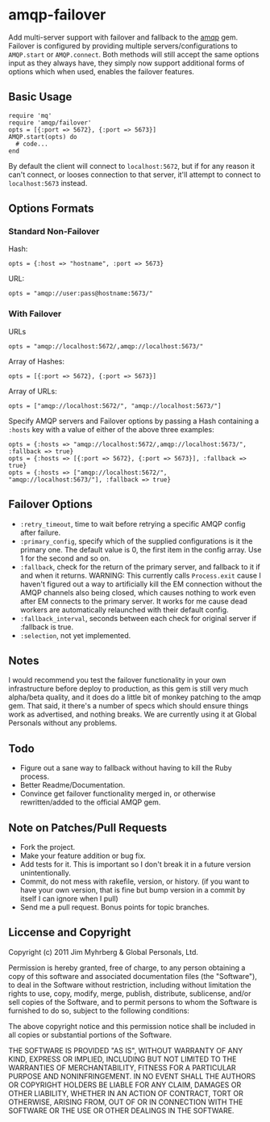 # amqp-failover #

Add multi-server support with failover and fallback to the [amqp](https://github.com/ruby-amqp/amqp) gem. Failover is configured by providing multiple servers/configurations to `AMQP.start` or `AMQP.connect`. Both methods will still accept the same options input as they always have, they simply now support additional forms of options which when used, enables the failover features.


## Basic Usage ##

    require 'mq'
    require 'amqp/failover'
    opts = [{:port => 5672}, {:port => 5673}]
    AMQP.start(opts) do
      # code...
    end

By default the client will connect to `localhost:5672`, but if for any reason it can't connect, or looses connection to that server, it'll attempt to connect to `localhost:5673` instead.


## Options Formats ##

### Standard Non-Failover ###

Hash:

    opts = {:host => "hostname", :port => 5673}

URL:

    opts = "amqp://user:pass@hostname:5673/"

### With Failover ###

URLs

    opts = "amqp://localhost:5672/,amqp://localhost:5673/"

Array of Hashes:

    opts = [{:port => 5672}, {:port => 5673}]

Array of URLs:

    opts = ["amqp://localhost:5672/", "amqp://localhost:5673/"]

Specify AMQP servers and Failover options by passing a Hash containing a `:hosts` key with a value of either of the above three examples:

    opts = {:hosts => "amqp://localhost:5672/,amqp://localhost:5673/", :fallback => true}
    opts = {:hosts => [{:port => 5672}, {:port => 5673}], :fallback => true}
    opts = {:hosts => ["amqp://localhost:5672/", "amqp://localhost:5673/"], :fallback => true}

## Failover Options ##

* `:retry_timeout`, time to wait before retrying a specific AMQP config after failure.
* `:primary_config`, specify which of the supplied configurations is it the primary one. The default value is 0, the first item in the config array. Use 1 for the second and so on.
* `:fallback`, check for the return of the primary server, and fallback to it if and when it returns. WARNING: This currently calls `Process.exit` cause I haven't figured out a way to artificially kill the EM connection without the AMQP channels also being closed, which causes nothing to work even after EM connects to the primary server. It works for me cause dead workers are automatically relaunched with their default config.
* `:fallback_interval`, seconds between each check for original server if :fallback is true.
* `:selection`, not yet implemented.


## Notes ##

I would recommend you test the failover functionality in your own infrastructure before deploy to production, as this gem is still very much alpha/beta quality, and it does do a little bit of monkey patching to the amqp gem. That said, it there's a number of specs which should ensure things work as advertised, and nothing breaks. We are currently using it at Global Personals without any problems.


## Todo ##

* Figure out a sane way to fallback without having to kill the Ruby process.
* Better Readme/Documentation.
* Convince get failover functionality merged in, or otherwise rewritten/added to the official AMQP gem.


## Note on Patches/Pull Requests ##
 
* Fork the project.
* Make your feature addition or bug fix.
* Add tests for it. This is important so I don't break it in a
  future version unintentionally.
* Commit, do not mess with rakefile, version, or history.
  (if you want to have your own version, that is fine but bump version in a commit by itself I can ignore when I pull)
* Send me a pull request. Bonus points for topic branches.


## Liccense and Copyright ##

Copyright (c) 2011 Jim Myhrberg & Global Personals, Ltd.

Permission is hereby granted, free of charge, to any person obtaining
a copy of this software and associated documentation files (the
"Software"), to deal in the Software without restriction, including
without limitation the rights to use, copy, modify, merge, publish,
distribute, sublicense, and/or sell copies of the Software, and to
permit persons to whom the Software is furnished to do so, subject to
the following conditions:

The above copyright notice and this permission notice shall be
included in all copies or substantial portions of the Software.

THE SOFTWARE IS PROVIDED "AS IS", WITHOUT WARRANTY OF ANY KIND,
EXPRESS OR IMPLIED, INCLUDING BUT NOT LIMITED TO THE WARRANTIES OF
MERCHANTABILITY, FITNESS FOR A PARTICULAR PURPOSE AND
NONINFRINGEMENT. IN NO EVENT SHALL THE AUTHORS OR COPYRIGHT HOLDERS BE
LIABLE FOR ANY CLAIM, DAMAGES OR OTHER LIABILITY, WHETHER IN AN ACTION
OF CONTRACT, TORT OR OTHERWISE, ARISING FROM, OUT OF OR IN CONNECTION
WITH THE SOFTWARE OR THE USE OR OTHER DEALINGS IN THE SOFTWARE.

